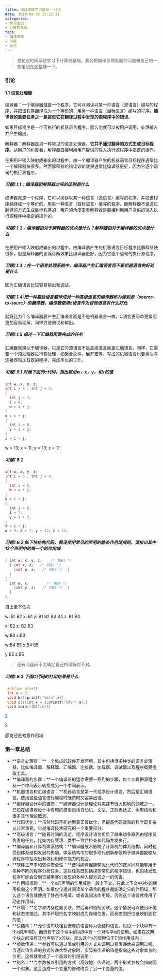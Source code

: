 ```yaml
---
title: 编译原理学习笔记--引论
date: 2018-08-06 15:21:31
categories: 
- 学习笔记
- 计算机基础
tags:
- 编译原理
- 习题
- 龙书
---
```


> 想花点时间系统学习下计算机基础，我会把编译原理里面的习题和自己的一些笔记在这整理一下。

### 引论

#### 1.1 语言处理器

编译器：一个编译器就是一个程序，它可以阅读以某一种语言（源语言）编写的程序，并把该程序翻译成为一个等价的、用另一种语言（目标语言）编写的程序。**编译器的重要任务之一是报告它在翻译过程中发现的源程序中的错误**。

如果目标程序是一个可执行的机器语言程序，那么他就可以被用户调用，处理输入并产生输出。

解释器：解释器是另一种常见的语言处理器。**它并不通过翻译的方式生成目标程序**。从用户的角度看，解释器直接利用用户提供的输入执行源程序中指定的操作。

在把用户输入映射成输出的过程中，由一个编译器产生的机器语言目标程序通常比一个解释器快很多。然而解释器的错误诊断效果通常比编译器更好，因为它逐个语句的执行源程序。

##### 习题1.1.1：编译器和解释器之间的区别是什么

编译器就是一个程序，它可以阅读以某一种语言（源语言）编写的程序，并把该程序翻译成一个等价的、用另一种语言（目标语言）编写的程序，而解释器不是通过翻译的方式生成目标程序的，用户的角度来看解释器是直接利用用户提供的输入执行源程序中指定的操作的。

##### 习题1.1.2：编译器相对于解释器的优点是什么？解释器相对于编译器的优点是什么

在把用户输入映射成输出的过程中，由编译器产生的机器语言目标程序比解释器快很多，但是解释器的错误诊断效果比编译器更好，因为它逐个语句的执行源程序。

##### 习题1.1.3：在一个语言处理系统中，编译器产生汇编语言而不是机器语言的好处是什么

因为汇编语言比较容易输出和调试。

##### 习题1.1.4:把一种高级语言翻译成另一种高级语言的编译器称为源到源（source-to-sourc）的翻译器，编译器使用c语言作为目标语言有什么好处

就好比为什么编译器要产生汇编语言而是不是机器语言一样，C语言更简单更常用更加容易理解，同样方便调试和输出。

##### 习题1.1.5 描述一下汇编器所要完成的任务

汇编器就类似于编译器，只是它的源语言不是高级语言而是汇编语言。同样，它需要一个预处理器进行预处理，如聚合文件，展开宏等。写成的机器语言也要类似与连接器和加载器的程序，完成类似的工作。

##### 习题1.6.1 对照下面的c代码，指出赋给w，x，y，和z的值

```C
int w, x, y, z;
int i = 4 ; int j = 5;
{
  int j = 7;
  i = 6;
  w = i + j;
}
x = i + j;
{
  int i = 8;
  y = i + j;
}
z = i + j;
```

w = 13; x = 11; y = 13; z = 11;

##### 习题1.6.2

```C
int w, x, y, z;
int i = 3 ; int j = 4;
{
  int i = 5;
  w = i + j;
}
x = i + j;
{
  int j = 6;
  i = 7;
  y = i + j;
}
z = i + j;
w = 9; x = 7; y = 13; z = 11;

```

##### 习题1.6.2 如下块结构代码，假设使用常见的声明的静态作用域规则，请指出其中12个声明中的每一个的作用域

```C
{ int w, x, y, z;    /* 块B1 */
  { int x, z;   /* 块B2 */
    {int w, x;   /* 块B3 */  }
  }
{
  int w, x;        /* 块B4 */
    {int y, z;   /* 块B5 */  }
  }
}
```

自上至下依次

w: B1 B2
x: B1
y: B1 B2 B3 B4
z: B1 B4

x: B2
z: B2 B3

w:B3
x:B3

w:B4 B5
x:B4 B5

y:B5
z:B5

> 还有点疑问不太确定自己的理解对不对。

##### 习题1.6.3 下面C代码的打印结果是什么

```C
 #define a(x+1)
 int x = 2;
 void b(){printf("%d\n",x)}
 void c(){int x = 1;printf("%d\n",a);}
 void main(){b();c()}
```

2

2

感觉还是考察作用域

### 第一章总结

* **语言处理器：**一个集成的软件开发环境，其中包括很多种类的语言处理器，比如编译器、解释器、汇编器、连接器、加载器、调试器以及程序概要提取工具。
* **编译器的步骤：**一个编译器的运作需要一系列的步骤，每个步骤把源程序从一个中间表示转换成另一个中间表示。
* **机器语言和汇编语言：**机器语言是第一代程序设计语言，然后是汇编语言。使用这些语言进行编程时既费时又容易出错。
* **编译器设计中的建模：**编译器设计是理论对实践有很大影响的领域之一。已知在编译器设计中有用的模型包括自动机、文法、正则表达式、树型结构和很多其他理论概念。
* **代码优化：**虽然代码不能达到真正最优化，但提高代码效率的科学既复杂又非常重要。它是编译技术研究的一个重要部分。
* **高级语言：**随着时间的流逝，程序设计语言担负了越来越多原先由程序员负责的任务，比如内存管理、类型一致性检查和代码并发执行。
* **编译器和计算机体系结构：**编译器技术影响了计算机的体系结构，同时也受到体系结构发展的影响。体系结构中的很多现代创新都依赖于编译器能够从源程序中抽取出有效利用硬件能力的机会。
* **软件生产率和软件安全性：**使得编译器能够优化代码的技术同样能够用于多种不同的程序分析任务。这些任务既包括探测常见的程序错误，也包括发现程序可能会受到已被黑客们发现的多种入侵方式之一的伤害。
* **作用域规则：**一个x的声明的作用域是一段上下文，在此上下文中对x的使用指向这个声明。如果仅仅通过阅读某个语言的程序就能确定它的作用域，那么这个语言就使用了静态作用域，或者说词法作用域。否则这个语言就使用了动态作用域。
* **环境：**名字和内存位置关联，然后再和值相关联。这个情况可以使用环境和状态来描述。其中环境把名字映射成为存储位置，而状态则把位置映射到它的值；
* **快结构：**允许语句块相互嵌套的语言称为快结构语言。假设一个块中有一个x的声明D，而嵌套于这个块中的块B中有一个对名字x的使用。如果在这两个块之间没有其他声明了x的块，那么这个x的使用位于D的作用域内；
* **参数传递：**参数可以通过值或引用的方式从调用过程传递给被调用过程。当通过值传递的方式传递大型对象时，实际被传递的值是指向这些对象本身的引用。这样就变成了一个高效的引用调用；
* **别名：**当参数被以引用的方式（高效地）传递时，两个形式参数会指向同一个对象。这会造成一个变量的修改改变了另一个变量的值。
